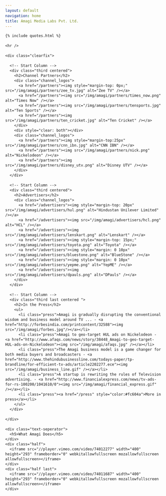 ```yaml
---
layout: default
navigation: home
title: Amagi Media Labs Pvt. Ltd.
---
```

<div class="main-content">
  <div class="clearfix">

    {% include quotes.html %}

    <hr />

    <div class="clearfix">

      <!-- Start Column --> 		
      <div class="third centered">
        <h2>Channel Partners</h2>
        <div class="channel_logos">
          <a href="/partners"><img style="margin-top: 0px;" src="/img/amagi/partners/zee_tv.jpg" alt="Zee TV" /></a>
          <a href="/partners"><img src="/img/amagi/partners/times_now.png" alt="Times Now" /></a>
          <a href="/partners"><img src="/img/amagi/partners/tensports.jpg" alt="Ten Sports" /></a>
          <a href="/partners"><img src="/img/amagi/partners/ten_cricket.jpg" alt="Ten Cricket" /></a>
        </div>
        <div style="clear: both"></div>
        <div class="channel_logos">
          <a href="/partners"><img style="margin-top:25px" src="/img/amagi/partners/cnn_ibn.jpg" alt="CNN IBN" /></a>
          <a href="/partners"><img src="/img/amagi/partners/nick.png" alt="Nickelodeon" /></a>
          <a href="/partners"><img src="/img/amagi/partners/disney_utv.png" alt="Disney UTV" /></a>
        </div>
      </div>

      <!-- Start Column -->     
      <div class="third centered">
        <h2>Advertisers</h2>
        <div class="channel_logos">
          <a href="/advertisers"><img style="margin-top: 20px" src="/img/amagi/advertisers/hul.png" alt="Hindustan Unilever Limited" /></a>
          <a href="/advertisers"><img src="/img/amagi/advertisers/hcl.png" alt="HCL" /></a>
          <a href="/advertisers"><img src="/img/amagi/advertisers/lenskart.png" alt="Lenskart" /></a>
          <a href="/advertisers"><img style="margin-top: 15px;" src="/img/amagi/advertisers/toyota.png" alt="Toyota" /></a>
          <a href="/advertisers"><img style="margin: 0 10px" src="/img/amagi/advertisers/bluestone.png" alt="BlueStone" /></a>
          <a href="/advertisers"><img style="margin: 0 10px" src="/img/amagi/advertisers/yepme.png" alt="YepME" /></a>
          <a href="/advertisers"><img src="/img/amagi/advertisers/dpauls.png" alt="DPauls" /></a>
        </div>
      </div>

      <!-- Start Column -->     
      <div class="third last centered ">
        <h2>In the Press</h2>
        <ul>
          <li class="press">Amagi is gradually disrupting the conventional wisdom and business model around TV ... - <a href="http://forbesindia.com/printcontent/32588"><img src="/img/amagi/forbes.jpg"/></a></li>
          <li class="press">Amagi to geo-target HUL ads on Nickelodeon - <a href="http://www.afaqs.com/news/story/38448_Amagi-to-geo-target-HUL-ads-on-Nickelodeon"><img src="/img/amagi/afaqs.jpg" /></a></li>
          <li class="press">The Amagi business model is a game changer for both media buyers and broadcasters - <a href="http://www.thehindubusinessline.com/todays-paper/tp-brandline/for-efficient-tv-ads/article2202277.ece"><img src="/img/amagi/business_line.gif" /></a></li>
          <li class="press">A startup is rewriting the rules of Television advertising. - <a href="http://www.financialexpress.com/news/tv-ads-for-rs-100200/1041610/0"><img src="/img/amagi/financial_express.gif" /></a></li>
          <li class="press"><a href="/press" style="color:#fc604a">More in press</a></li>
        </ul>
      </div>

    </div>

    <div class="text-seperator">
      <h5>What Amagi Does</h5>
    </div>
    <div class="half">
      <iframe src="//player.vimeo.com/video/74012277" width="400" height="293" frameborder="0" webkitallowfullscreen mozallowfullscreen allowfullscreen></iframe> 
    </div>
    <div class="half last">
      <iframe src="//player.vimeo.com/video/74011687" width="400" height="293" frameborder="0" webkitallowfullscreen mozallowfullscreen allowfullscreen></iframe> 
    </div>
  </div>


